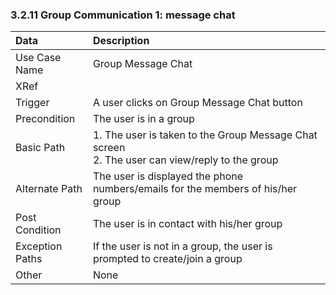### 3.2.11 Group Communication 1: message chat

| Data          | Description |
|:--------------| :--------------|
|Use Case Name  | Group Message Chat|
|XRef           | |
|Trigger        | A user clicks on Group Message Chat button|
|Precondition   | The user is in a group|
|Basic Path	    | 1. The user is taken to the Group Message Chat screen</br>2. The user can view/reply to the group|
|Alternate Path | The user is displayed the phone numbers/emails for the members of his/her group|
|Post Condition	| The user is in contact with his/her group|
|Exception Paths| If the user is not in a group, the user is prompted to create/join a group|
|Other		      | None|
